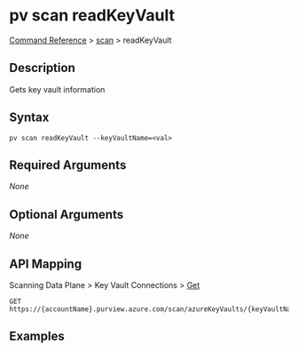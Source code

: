 # pv scan readKeyVault
[Command Reference](../../../README.md#command-reference) > [scan](./main.md) > readKeyVault

## Description
Gets key vault information

## Syntax
```
pv scan readKeyVault --keyVaultName=<val>
```

## Required Arguments
*None*

## Optional Arguments
*None*

## API Mapping
Scanning Data Plane > Key Vault Connections > [Get](https://docs.microsoft.com/en-us/rest/api/purview/scanningdataplane/key-vault-connections/get)
```
GET https://{accountName}.purview.azure.com/scan/azureKeyVaults/{keyVaultName}
```

## Examples
```powershell

```